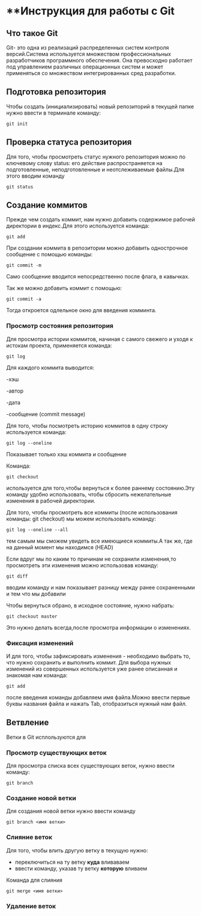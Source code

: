 # **Инструкция для работы с Git

## Что такое Git

Git- это одна из реализаций распределенных систем контроля версий.Система используется множеством профессиональных разработчиков программного обеспечения. Она превосходно работает под управлением различных операционных систем и может применяться со множеством интегрированных сред разработки.

## Подготовка репозитория

Чтобы создать (инициализировать) новый репозиторий в текущей папке нужно ввести в терминале команду:

    git init

## Проверка статуса репозитория

Для того, чтобы просмотреть статус нужного репозитория можно по ключевому слову status: его действие распространяется на подготовленные, неподготовленные и неотслеживаемые файлы.Для этого вводим команду

    git status

## Создание коммитов
Прежде чем создать коммит, нам нужно добавить содержимое рабочей директории в индекс.Для этого используется команда:

    git add

При создании коммита в репозитории можно добавить однострочное сообщение с помощью команды:

    git commit -m

 Само сообщение вводится непосредственно после флага, в кавычках.

Так же можно добавить коммит с помощью:

    git commit -a

Тогда откроется одлельное окно для введения комминта.

### Просмотр состояния репозитория

 Для просмотра истории коммитов, начиная с самого свежего и уходя к истокам проекта, применяется команда:

    git log

Для каждого коммита выводится:

-хэш

-автор

-дата

-сообщение (commit message)

Для того, чтобы посмотреть историю коммитов в одну строку используется команда:

    git log --oneline

Показывает только хэш коммита и сообщение

Команда:

    git checkout

используется для того,чтобы вернуться к более раннему состоянию.Эту команду удобно использовать, чтобы сбросить нежелательные изменения в рабочей директории.

Для того, чтобы просмотреть все коммиты (после использования команды: git checkout) мы можем использовать команду:

    git log --oneline --all

тем самым мы сможем увидеть все имеющиеся коммиты.А так же, где на данный момент мы находимся (HEAD)

Если вдруг мы по каким то причинам не сохранили изменения,то просмотреть эти изменения можно использовав команду:

    git diff

вводим команду и нам показывает разницу между ранее сохраненными и тем что мы добавили

Чтобы вернуться обрано, в исходное состояние, нужно набрать:

    git checkout master

Это нужно делать всегда,после просмотра информации о изменениях.

### Фиксация изменений

И для того, чтобы зафиксировать изменения - необходимо выбрать то, что нужно сохранить и выполнить коммит. Для выбора нужных изменений из совершенных используется уже ранее описанная и знакомая нам команда:

    git add

после введения команды добавляем имя файла.Можно ввести первые буквы названия файла и нажать Tab, отобразиться нужный нам файл.

## Ветвление

Ветки в Git исплользуются для

### Просмотр существующих веток

Для просмотра списка всех существующих веток, нужно ввести команду:

    git branch

### Создание новой ветки

Для создания новой ветки нужно ввести команду

    git branch <имя ветки>


### Слияние веток

Для того, чтобы влить другую ветку в текущую нужно:
- переключиться на ту ветку **куда** вливаваем 
- ввести команду, указав ту ветку **которую** вливаем 

Команда для слияния 

    git merge <имя ветки>
    

### Удаление веток

